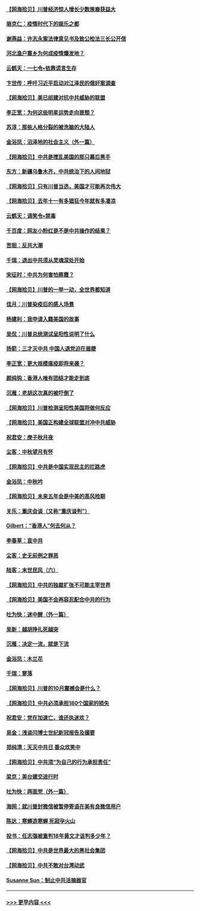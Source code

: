 #### [【网海拾贝】川普经济惊人增长少数族裔获益大](../pages/nsc993/n12471565.md?t=10131551) 
#### [骆克仁：疫情时代下的娱乐之都](../pages/nsc993/n12471312.md?t=10131551) 
#### [谢燕益：许志永案法律意见书及致公检法三长公开信](../pages/nsc993/n12470870.md?t=10131551) 
#### [河北渔户寨乡为何成疫情爆发地？](../pages/nsc993/n12464936.md?t=10131551) 
#### [云鹤天：一七令▪依靠谎言生存](../pages/nsc993/n12470034.md?t=10131551) 
#### [卞世传：呼吁习近平启动对江泽民的俄奸案调查](../pages/nsc993/n12469722.md?t=10131551) 
#### [【网海拾贝】美已组建对抗中共威胁的联盟](../pages/nsc993/n12469018.md?t=10131551) 
#### [李正宽：为何这些明星运势走向衰颓？](../pages/nsc993/n12468730.md?t=10131551) 
#### [苏淳：那些人格分裂的被洗脑的大陆人](../pages/nsc993/n12467858.md?t=10131551) 
#### [金浴凤：沼泽地的社会主义（外一篇）](../pages/nsc993/n12467792.md?t=10131551) 
#### [【网海拾贝】中共是搅乱美国的那只幕后黑手](../pages/nsc993/n12467700.md?t=10131551) 
#### [东方：新疆乌鲁木齐，中共统治下的人间地狱](../pages/nsc993/n12466075.md?t=10131551) 
#### [【网海拾贝】只有川普当选，美国才可能再次伟大](../pages/nsc993/n12466013.md?t=10131551) 
#### [【网海拾贝】去年十一有多猖狂今年就有多凄凉](../pages/nsc993/n12463649.md?t=10131551) 
#### [云鹤天：调笑令▪禁毒](../pages/nsc993/n12462975.md?t=10131551) 
#### [千百度：网友小粉红是不是中共操作的结果？](../pages/nsc993/n12461025.md?t=10131551) 
#### [苦胆：反共大潮](../pages/nsc993/n12459469.md?t=10131551) 
#### [千瑞：退出中共须从灵魂深处开始](../pages/nsc993/n12459437.md?t=10131551) 
#### [宋征时：中共为何害怕蔡霞？](../pages/nsc993/n12459097.md?t=10131551) 
#### [【网海拾贝】川普的一举一动，全世界都知道](../pages/nsc993/n12458825.md?t=10131551) 
#### [佳月：川普染疫后的感人场景](../pages/nsc993/n12456994.md?t=10131551) 
#### [杨建利：我申请入籍美国的故事](../pages/nsc993/n12455635.md?t=10131551) 
#### [吴侃：川普总统测试呈阳性说明了什么](../pages/nsc993/n12451869.md?t=10131551) 
#### [扬箭：三才灭中共 中国人退党迫在眉睫](../pages/nsc993/n12451842.md?t=10131551) 
#### [李正宽：更大规模瘟疫即将来袭？](../pages/nsc993/n12451455.md?t=10131551) 
#### [颜纯钩：香港人唯有团结才能走到底](../pages/nsc993/n12450870.md?t=10131551) 
#### [沉雁：老胡这次真的被吓倒了](../pages/nsc993/n12449796.md?t=10131551) 
#### [【网海拾贝】川普检测呈阳性美国将做何反应](../pages/nsc993/n12449042.md?t=10131551) 
#### [【网海拾贝】美国正构建全球联盟对冲中共威胁](../pages/nsc993/n12446580.md?t=10131551) 
#### [祝君安：庚子秋月夜](../pages/nsc993/n12445870.md?t=10131551) 
#### [尘客：中秋望月有怀](../pages/nsc993/n12444632.md?t=10131551) 
#### [【网海拾贝】中共是中国实现民主的拦路虎](../pages/nsc993/n12443573.md?t=10131551) 
#### [金浴凤：中秋吟](../pages/nsc993/n12441773.md?t=10131551) 
#### [【网海拾贝】未来五年会是中美的高风险期](../pages/nsc993/n12440760.md?t=10131551) 
#### [关乐：重庆会谈（又称“重庆谈判”）](../pages/nsc993/n12437525.md?t=10131551) 
#### [Gilbert：“香港人”何去何从？](../pages/nsc993/n12435894.md?t=10131551) 
#### [李春草：哀中共](../pages/nsc993/n12435874.md?t=10131551) 
#### [尘客：史无前例之罪恶](../pages/nsc993/n12435762.md?t=10131551) 
#### [陆客：末世民风（六）](../pages/nsc993/n12435354.md?t=10131551) 
#### [【网海拾贝】中共的独裁扩张不可能主宰世界](../pages/nsc993/n12435151.md?t=10131551) 
#### [【网海拾贝】美国不会再容忍配合中共的行为](../pages/nsc993/n12433808.md?t=10131551) 
#### [吐为快：迷中醒（外一篇）](../pages/nsc993/n12433585.md?t=10131551) 
#### [吴新：越胡挣扎死越突](../pages/nsc993/n12433562.md?t=10131551) 
#### [沉雁：决定一流，就是下流](../pages/nsc993/n12432128.md?t=10131551) 
#### [金浴凤：木兰花](../pages/nsc993/n12432124.md?t=10131551) 
#### [千瑞：寥落](../pages/nsc993/n12432071.md?t=10131551) 
#### [【网海拾贝】川普的10月震撼会是什么？](../pages/nsc993/n12431624.md?t=10131551) 
#### [【网海拾贝】中共必须承担180个国家的损失](../pages/nsc993/n12428893.md?t=10131551) 
#### [祝君安：党在加速亡，谁还执迷欢？](../pages/nsc993/n12428652.md?t=10131551) 
#### [易金：浅谈闫博士世纪新冠报告及撮要](../pages/nsc993/n12426822.md?t=10131551) 
#### [郑纯清：天灭中共日 善众欢笑中](../pages/nsc993/n12426784.md?t=10131551) 
#### [【网海拾贝】中共须“为自己的行为承担责任”](../pages/nsc993/n12426067.md?t=10131551) 
#### [梁京：美台建交进行时](../pages/nsc993/n12424066.md?t=10131551) 
#### [吐为快：两面党（外一篇）](../pages/nsc993/n12424043.md?t=10131551) 
#### [海网：就川普封微信被暂停寄语在美有良微信用户](../pages/nsc993/n12424021.md?t=10131551) 
#### [陈达：寒蝉造寒蝉 死寂孕火山](../pages/nsc993/n12423958.md?t=10131551) 
#### [投书：任志强被重判18年黄文才该判多少年？](../pages/nsc993/n12423672.md?t=10131551) 
#### [【网海拾贝】中共是世界最大的黑社会集团](../pages/nsc993/n12423543.md?t=10131551) 
#### [【网海拾贝】中共不敢对台湾动武](../pages/nsc993/n12421418.md?t=10131551) 
#### [Susanne Sun：制止中共活摘器官](../pages/nsc993/n12419654.md?t=10131551) 

----
#### [ >>> 更早内容 <<< ](../indexes/nsc993-earlier.md)
